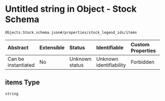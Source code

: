 # Untitled string in Object - Stock Schema

```txt
Objects.Stock.schema.json#/properties/stock_legend_ids/items
```

| Abstract            | Extensible | Status         | Identifiable            | Custom Properties | Additional Properties | Access Restrictions | Defined In                                                                 |
| :------------------ | :--------- | :------------- | :---------------------- | :---------------- | :-------------------- | :------------------ | :------------------------------------------------------------------------- |
| Can be instantiated | No         | Unknown status | Unknown identifiability | Forbidden         | Allowed               | none                | [Stock.schema.json\*](../objects/Stock.schema.json "open original schema") |

## items Type

`string`

